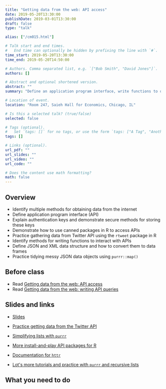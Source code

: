 ```yaml
---
title: "Getting data from the web: API access"
date: 2019-05-20T13:30:00
publishDate: 2019-03-01T13:30:00
draft: false
type: "talk"

alias: ["/cm015.html"]

# Talk start and end times.
#   End time can optionally be hidden by prefixing the line with `#`.
time_start: 2019-05-20T13:30:00
time_end: 2019-05-20T14:50:00

# Authors. Comma separated list, e.g. `["Bob Smith", "David Jones"]`.
authors: []

# Abstract and optional shortened version.
abstract: ""
summary: "Define an application program interface, write functions to query APIs, and practice tidying JSON objects."

# Location of event.
location: "Room 247, Saieh Hall for Economics, Chicago, IL"

# Is this a selected talk? (true/false)
selected: false

# Tags (optional).
#   Set `tags: []` for no tags, or use the form `tags: ["A Tag", "Another Tag"]` for one or more tags.
tags: []

# Links (optional).
url_pdf: ""
url_slides: ""
url_video: ""
url_code: ""

# Does the content use math formatting?
math: false
---
```




## Overview

* Identify multiple methods for obtaining data from the internet
* Define application program interface (API)
* Explain authentication keys and demonstrate secure methods for storing these keys
* Demonstrate how to use canned packages in R to access APIs
* Practice gathering data from Twitter API using the `rtweet` package in R
* Identify methods for writing functions to interact with APIs
* Define JSON and XML data structure and how to convert them to data frames
* Practice tidying messy JSON data objects using `purrr::map()`

## Before class

* Read [Getting data from the web: API access](webdata001_api.html)
* Read [Getting data from the web: writing API queries](webdata003_api_by_hand.html)

## Slides and links

* [Slides](extras/cm015_slides.html)
* [Practice getting data from the Twitter API](webdata002_twitter_exercise.html)
* [Simplifying lists with `purrr`](webdata004_simplifying_lists.html)

* [More install-and-play API packages for R](https://github.com/ropensci/webservices)
* [Documentation for `httr`](https://cran.r-project.org/web/packages/httr/)
* [Lot's more tutorials and practice with `purrr` and recursive lists](https://jennybc.github.io/purrr-tutorial/index.html)

## What you need to do
